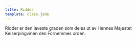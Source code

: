 ```yaml
---
title: Ridder
template: class.jade
---
```


Ridder er den laveste graden som deles ut av Hennes Majestet Keiserpingvinen den Fornemmes orden.